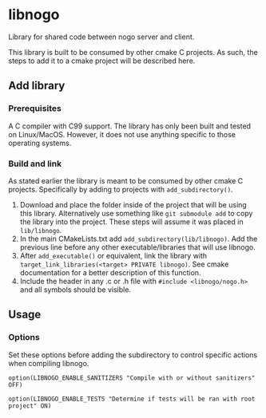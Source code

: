 # libnogo
Library for shared code between nogo server and client.

This library is built to be consumed by other cmake C projects. As such, the steps to add it to a cmake project will be described here.

## Add library

### Prerequisites
A C compiler with C99 support. The library has only been built and tested on Linux/MacOS. However, it does not use anything specific to those operating systems.

### Build and link
As stated earlier the library is meant to be consumed by other cmake C projects. Specifically by adding to projects with `add_subdirectory()`.
1. Download and place the folder inside of the project that will be using this library. Alternatively use something like `git submodule add` to copy the library into the project. These steps will assume it was placed in `lib/libnogo`.
2. In the main CMakeLists.txt add `add_subdirectory(lib/libnogo)`. Add the previous line before any other executable/libraries that will use libnogo.
3. After `add_executable()` or equivalent, link the library with `target_link_libraries(<target> PRIVATE libnogo)`. See cmake documentation for a better description of this function.
4. Include the header in any .c or .h file with `#include <libnogo/nogo.h>` and all symbols should be visible.

## Usage

### Options
Set these options before adding the subdirectory to control specific actions when compiling libnogo.
```
option(LIBNOGO_ENABLE_SANITIZERS "Compile with or without sanitizers" OFF)

option(LIBNOGO_ENABLE_TESTS "Determine if tests will be ran with root project" ON)
```
